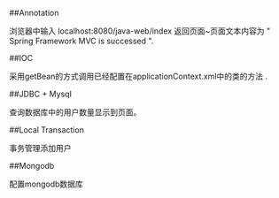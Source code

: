 ##Annotation

浏览器中输入 localhost:8080/java-web/index 返回页面~页面文本内容为 " Spring Framework MVC is successed ".

##IOC

采用getBean的方式调用已经配置在applicationContext.xml中的类的方法 .

##JDBC + Mysql

查询数据库中的用户数量显示到页面。

##Local Transaction

事务管理添加用户

##Mongodb

配置mongodb数据库

